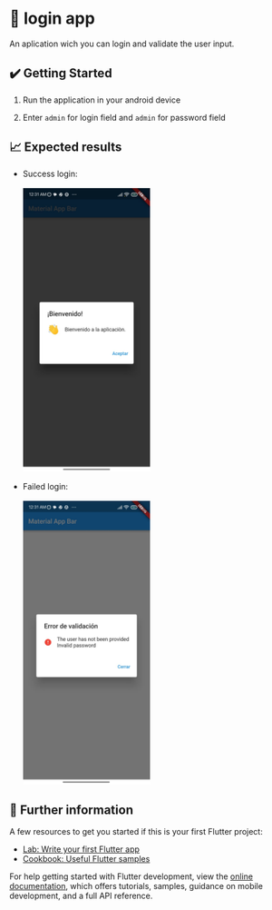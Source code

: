 # 📱 login app

An aplication wich you can login and validate the user input.

## ✔️ Getting Started

1. Run the application in your android device

2. Enter `admin` for login field and `admin` for password field

## 📈 Expected results

- Success login:
  <br><br>
  <img src="https://github.com/Juan-Fruto/navigator-flutter-example/blob/master/img/results/success.jpg" height="500">

- Failed login:
  <br><br>
  <img src="https://github.com/Juan-Fruto/navigator-flutter-example/blob/master/img/results/failed.jpg" height="500">

## 📰 Further information

A few resources to get you started if this is your first Flutter project:

- [Lab: Write your first Flutter app](https://docs.flutter.dev/get-started/codelab)
- [Cookbook: Useful Flutter samples](https://docs.flutter.dev/cookbook)

For help getting started with Flutter development, view the
[online documentation](https://docs.flutter.dev/), which offers tutorials,
samples, guidance on mobile development, and a full API reference.
